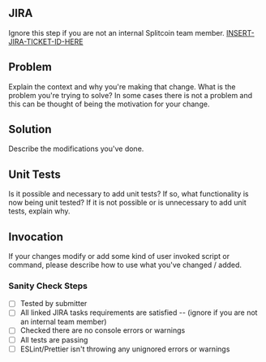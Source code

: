 ## JIRA

Ignore this step if you are not an internal Splitcoin team member.
[INSERT-JIRA-TICKET-ID-HERE](https://split-coin.atlassian.net/browse/INSERT-JIRA-TICKET-ID-HERE)

## Problem

Explain the context and why you're making that change. What is the problem you're trying to solve? In some cases there is not a problem and this can be thought of being the motivation for your change.

## Solution

Describe the modifications you've done.

## Unit Tests

Is it possible and necessary to add unit tests? If so, what functionality is now being unit tested? If it is not possible or is unnecessary to add unit tests, explain why.

## Invocation

If your changes modify or add some kind of user invoked script or command, please describe how to use what you've changed / added.

### Sanity Check Steps

- [ ] Tested by submitter
- [ ] All linked JIRA tasks requirements are satisfied -- (ignore if you are not an internal team member)
- [ ] Checked there are no console errors or warnings
- [ ] All tests are passing
- [ ] ESLint/Prettier isn't throwing any unignored errors or warnings
